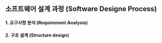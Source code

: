 ## 소프트웨어 설계 과정 (Software Designe Process)

<h4>1. 요구사항 분석 (Requirement Analysis) </h4>
<h4>2. 구조 설계 (Structure design) </h4> 
